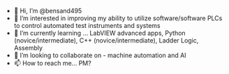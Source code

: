 - 👋 Hi, I’m @bensand495
- 👀 I’m interested in improving my ability to utilize software/software PLCs to control automated test instruments and systems
- 🌱 I’m currently learning ... LabVIEW advanced apps, Python (novice/intermediate), C++ (novice/intermediate), Ladder Logic, Assembly
- 💞️ I’m looking to collaborate on - machine automation and AI
- 📫 How to reach me... PM?

<!---
bensand495/bensand495 is a ✨ special ✨ repository because its `README.md` (this file) appears on your GitHub profile.
You can click the Preview link to take a look at your changes.
--->
